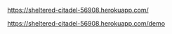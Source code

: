 
https://sheltered-citadel-56908.herokuapp.com/


https://sheltered-citadel-56908.herokuapp.com/demo
